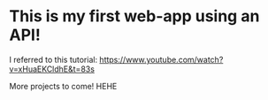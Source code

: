 # This is my first web-app using an API! 

I referred to this tutorial: https://www.youtube.com/watch?v=xHuaEKCldhE&t=83s

More projects to come! HEHE
